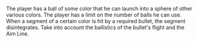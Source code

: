 The player has a ball of some color that he can launch into a sphere of other various colors. The player has a limit on the number of balls he can use. When a segment of a certain color is hit by a required bullet, the segment disintegrates. Take into account the ballistics of the bullet's flight and the Aim Line.